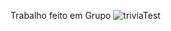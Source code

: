 Trabalho feito em Grupo
![triviaTest](https://user-images.githubusercontent.com/89083420/164505169-f43ade42-4694-400a-9de3-86409eece814.gif)

